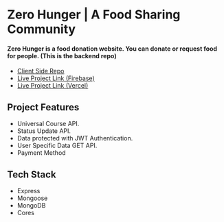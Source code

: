 # Zero Hunger | A Food Sharing Community

#### Zero Hunger is a food donation website. You can donate or request food for people. (This is the backend repo)

- [Client Side Repo](https://github.com/programming-hero-web-course1/b8a12-client-side-CodeWithRashed)
- [Live Project Link (Firebase)](https://e-tutor-989d6.web.app)
- [Live Project Link (Vercel)](https://e-tutor-client.vercel.app)


## Project Features
- Universal Course API.
- Status Update API.
- Data protected with JWT Authentication.
- User Specific Data GET API.
- Payment Method

## Tech Stack

- Express
- Mongoose
- MongoDB
- Cores

